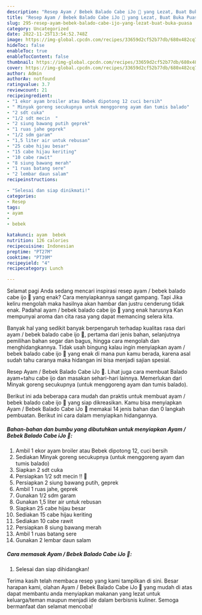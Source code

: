```yaml
---
description: "Resep Ayam / Bebek Balado Cabe iJo 🥰 yang Lezat, Buat Buka Puasa}"
title: "Resep Ayam / Bebek Balado Cabe iJo 🥰 yang Lezat, Buat Buka Puasa}"
slug: 295-resep-ayam-bebek-balado-cabe-ijo-yang-lezat-buat-buka-puasa
category: Uncategorized
date: 2022-11-25T13:54:52.748Z
image: https://img-global.cpcdn.com/recipes/33659d2cf52b77db/680x482cq70/ayam-bebek-balado-cabe-ijo-foto-resep-utama.jpg
hideToc: false
enableToc: true
enableTocContent: false
thumbnail: https://img-global.cpcdn.com/recipes/33659d2cf52b77db/680x482cq70/ayam-bebek-balado-cabe-ijo-foto-resep-utama.jpg
cover: https://img-global.cpcdn.com/recipes/33659d2cf52b77db/680x482cq70/ayam-bebek-balado-cabe-ijo-foto-resep-utama.jpg
author: Admin
authorAv: notfound
ratingvalue: 3.7
reviewcount: 21
recipeingredient:
- "1 ekor ayam broiler atau Bebek dipotong 12 cuci bersih"
- " Minyak goreng secukupnya untuk menggoreng ayam dan tumis balado"
- "2 sdt cuka"
- "1/2 sdt mecin  "
- "2 siung bawang putih geprek"
- "1 ruas jahe geprek"
- "1/2 sdm garam"
- "1,5 liter air untuk rebusan"
- "25 cabe hijau besar"
- "15 cabe hijau keriting"
- "10 cabe rawit"
- "8 siung bawang merah"
- "1 ruas batang sere"
- "2 lembar daun salam"
recipeinstructions:

- "Selesai dan siap dinikmati!"
categories:
- Resep
tags:
- ayam
- 
- bebek

katakunci: ayam  bebek 
nutrition: 126 calories
recipecuisine: Indonesian
preptime: "PT27M"
cooktime: "PT39M"
recipeyield: "4"
recipecategory: Lunch

---
```



Selamat pagi Anda sedang mencari inspirasi resep ayam / bebek balado cabe ijo 🥰 yang enak? Cara menyiapkannya sangat gampang. Tapi Jika keliru mengolah maka hasilnya akan hambar dan justru cenderung tidak enak. Padahal ayam / bebek balado cabe ijo 🥰 yang enak harusnya Kan mempunyai aroma dan cita rasa yang dapat memancing selera kita.


Banyak hal yang sedikit banyak berpengaruh terhadap kualitas rasa dari ayam / bebek balado cabe ijo 🥰, pertama dari jenis bahan, selanjutnya pemilihan bahan segar dan bagus, hingga cara mengolah dan menghidangkannya. Tidak usah bingung kalau ingin menyiapkan ayam / bebek balado cabe ijo 🥰 yang enak di mana pun kamu berada, karena asal sudah tahu caranya maka hidangan ini bisa menjadi sajian spesial.

Resep Ayam / Bebek Balado Cabe iJo 🥰. Lihat juga cara membuat Balado ayam+tahu cabe ijo dan masakan sehari-hari lainnya. Memerlukan dari Minyak goreng secukupnya (untuk menggoreng ayam dan tumis balado).


Berikut ini ada beberapa cara mudah dan praktis untuk membuat ayam / bebek balado cabe ijo 🥰 yang siap dikreasikan. Kamu bisa menyiapkan Ayam / Bebek Balado Cabe iJo 🥰 memakai 14 jenis bahan dan 0 langkah pembuatan. Berikut ini cara dalam menyiapkan hidangannya.

<!--inarticleads1-->

##### Bahan-bahan dan bumbu yang dibutuhkan untuk menyiapkan Ayam / Bebek Balado Cabe iJo 🥰:

1. Ambil 1 ekor ayam broiler atau Bebek dipotong 12, cuci bersih
1. Sediakan  Minyak goreng secukupnya (untuk menggoreng ayam dan tumis balado)
1. Siapkan 2 sdt cuka
1. Persiapkan 1/2 sdt mecin !! 🥰
1. Persiapkan 2 siung bawang putih, geprek
1. Ambil 1 ruas jahe, geprek
1. Gunakan 1/2 sdm garam
1. Gunakan 1,5 liter air untuk rebusan
1. Siapkan 25 cabe hijau besar
1. Sediakan 15 cabe hijau keriting
1. Sediakan 10 cabe rawit
1. Persiapkan 8 siung bawang merah
1. Ambil 1 ruas batang sere
1. Gunakan 2 lembar daun salam




<!--inarticleads2-->

##### Cara memasak Ayam / Bebek Balado Cabe iJo 🥰:


1. Selesai dan siap dihidangkan!



Terima kasih telah membaca resep yang kami tampilkan di sini. Besar harapan kami, olahan Ayam / Bebek Balado Cabe iJo 🥰 yang mudah di atas dapat membantu anda menyiapkan makanan yang lezat untuk keluarga/teman maupun menjadi ide dalam berbisnis kuliner. Semoga bermanfaat dan selamat mencoba!
